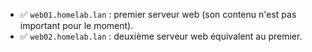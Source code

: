 - ✅ `web01.homelab.lan` : premier serveur web (son contenu n'est pas important pour le moment).
- ✅ `web02.homelab.lan` : deuxième serveur web équivalent au premier.
